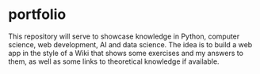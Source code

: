 # portfolio
This repository will serve to showcase knowledge in Python, computer science, web development, AI and data science. The idea is to build a web app in the style of a Wiki that shows some exercises and my answers to them, as well as some links to theoretical knowledge if available.
